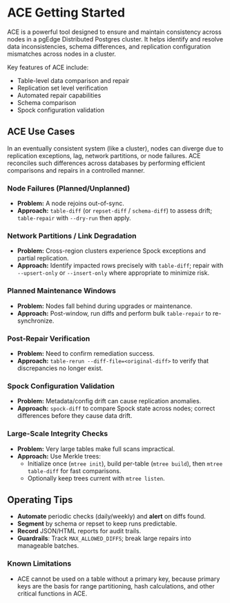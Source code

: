# ACE Getting Started

ACE is a powerful tool designed to ensure and maintain consistency across nodes in a pgEdge Distributed Postgres cluster. It helps identify and resolve data inconsistencies, schema differences, and replication configuration mismatches across nodes in a cluster.

Key features of ACE include:

- Table-level data comparison and repair
- Replication set level verification
- Automated repair capabilities
- Schema comparison
- Spock configuration validation

## ACE Use Cases

In an eventually consistent system (like a cluster), nodes can diverge due to replication exceptions, lag, network partitions, or node failures. ACE reconciles such differences across databases by performing efficient comparisons and repairs in a controlled manner.


### Node Failures (Planned/Unplanned)
- **Problem:** A node rejoins out-of-sync.
- **Approach:** `table-diff` (or `repset-diff` / `schema-diff`) to assess drift; `table-repair` with `--dry-run` then apply.

### Network Partitions / Link Degradation
- **Problem:** Cross-region clusters experience Spock exceptions and partial replication.
- **Approach:** Identify impacted rows precisely with `table-diff`; repair with `--upsert-only` or `--insert-only` where appropriate to minimize risk.

### Planned Maintenance Windows
- **Problem:** Nodes fall behind during upgrades or maintenance.
- **Approach:** Post-window, run diffs and perform bulk `table-repair` to re-synchronize.

### Post-Repair Verification
- **Problem:** Need to confirm remediation success.
- **Approach:** `table-rerun --diff-file=<original-diff>` to verify that discrepancies no longer exist.

### Spock Configuration Validation
- **Problem:** Metadata/config drift can cause replication anomalies.
- **Approach:** `spock-diff` to compare Spock state across nodes; correct differences before they cause data drift.

### Large-Scale Integrity Checks
- **Problem:** Very large tables make full scans impractical.
- **Approach:** Use Merkle trees:
  - Initialize once (`mtree init`), build per-table (`mtree build`), then `mtree table-diff` for fast comparisons.
  - Optionally keep trees current with `mtree listen`.

## Operating Tips

- **Automate** periodic checks (daily/weekly) and **alert** on diffs found.
- **Segment** by schema or repset to keep runs predictable.
- **Record** JSON/HTML reports for audit trails.
- **Guardrails**: Track `MAX_ALLOWED_DIFFS`; break large repairs into manageable batches.


### Known Limitations

* ACE cannot be used on a table without a primary key, because primary keys are the basis for range partitioning, hash calculations, and other critical functions in ACE.

